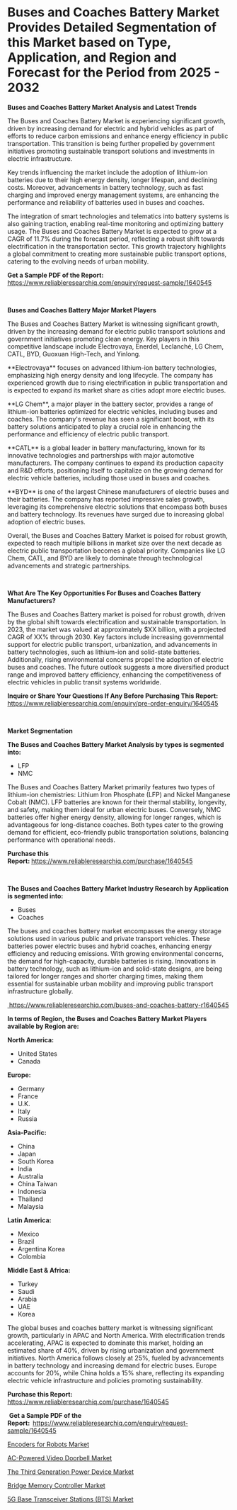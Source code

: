 <p><h1>Buses and Coaches Battery Market Provides Detailed Segmentation of this Market based on Type, Application, and Region and Forecast for the Period from 2025 - 2032</h1></p><p><strong>Buses and Coaches Battery Market Analysis and Latest Trends</strong></p>
<p><p>The Buses and Coaches Battery Market is experiencing significant growth, driven by increasing demand for electric and hybrid vehicles as part of efforts to reduce carbon emissions and enhance energy efficiency in public transportation. This transition is being further propelled by government initiatives promoting sustainable transport solutions and investments in electric infrastructure.</p><p>Key trends influencing the market include the adoption of lithium-ion batteries due to their high energy density, longer lifespan, and declining costs. Moreover, advancements in battery technology, such as fast charging and improved energy management systems, are enhancing the performance and reliability of batteries used in buses and coaches.</p><p>The integration of smart technologies and telematics into battery systems is also gaining traction, enabling real-time monitoring and optimizing battery usage. The Buses and Coaches Battery Market is expected to grow at a CAGR of 11.7% during the forecast period, reflecting a robust shift towards electrification in the transportation sector. This growth trajectory highlights a global commitment to creating more sustainable public transport options, catering to the evolving needs of urban mobility.</p></p>
<p><strong>Get a Sample PDF of the Report:&nbsp;</strong> <a href="https://www.reliableresearchiq.com/enquiry/request-sample/1640545?utm_campaign=1088&utm_medium=2&utm_source=Github&utm_content=ia&utm_term=05032025&utm_id=buses-and-coaches-battery">https://www.reliableresearchiq.com/enquiry/request-sample/1640545</a></p>
<p>&nbsp;</p>
<p><strong>Buses and Coaches Battery Major Market Players</strong></p>
<p><p>The Buses and Coaches Battery Market is witnessing significant growth, driven by the increasing demand for electric public transport solutions and government initiatives promoting clean energy. Key players in this competitive landscape include Electrovaya, Enerdel, Leclanché, LG Chem, CATL, BYD, Guoxuan High-Tech, and Yinlong.</p><p>**Electrovaya** focuses on advanced lithium-ion battery technologies, emphasizing high energy density and long lifecycle. The company has experienced growth due to rising electrification in public transportation and is expected to expand its market share as cities adopt more electric buses.</p><p>**LG Chem**, a major player in the battery sector, provides a range of lithium-ion batteries optimized for electric vehicles, including buses and coaches. The company's revenue has seen a significant boost, with its battery solutions anticipated to play a crucial role in enhancing the performance and efficiency of electric public transport.</p><p>**CATL** is a global leader in battery manufacturing, known for its innovative technologies and partnerships with major automotive manufacturers. The company continues to expand its production capacity and R&D efforts, positioning itself to capitalize on the growing demand for electric vehicle batteries, including those used in buses and coaches.</p><p>**BYD** is one of the largest Chinese manufacturers of electric buses and their batteries. The company has reported impressive sales growth, leveraging its comprehensive electric solutions that encompass both buses and battery technology. Its revenues have surged due to increasing global adoption of electric buses.</p><p>Overall, the Buses and Coaches Battery Market is poised for robust growth, expected to reach multiple billions in market size over the next decade as electric public transportation becomes a global priority. Companies like LG Chem, CATL, and BYD are likely to dominate through technological advancements and strategic partnerships.</p></p>
<p>&nbsp;</p>
<p><strong>What Are The Key Opportunities For Buses and Coaches Battery Manufacturers?</strong></p>
<p><p>The Buses and Coaches Battery market is poised for robust growth, driven by the global shift towards electrification and sustainable transportation. In 2023, the market was valued at approximately $XX billion, with a projected CAGR of XX% through 2030. Key factors include increasing governmental support for electric public transport, urbanization, and advancements in battery technologies, such as lithium-ion and solid-state batteries. Additionally, rising environmental concerns propel the adoption of electric buses and coaches. The future outlook suggests a more diversified product range and improved battery efficiency, enhancing the competitiveness of electric vehicles in public transit systems worldwide.</p></p>
<p><strong>Inquire or Share Your Questions If Any Before Purchasing This Report:</strong> <a href="https://www.reliableresearchiq.com/enquiry/pre-order-enquiry/1640545?utm_campaign=1088&utm_medium=2&utm_source=Github&utm_content=ia&utm_term=05032025&utm_id=buses-and-coaches-battery">https://www.reliableresearchiq.com/enquiry/pre-order-enquiry/1640545</a></p>
<p>&nbsp;</p>
<p><strong>Market Segmentation</strong></p>
<p><strong>The Buses and Coaches Battery Market Analysis by types is segmented into:</strong></p>
<p><ul><li>LFP</li><li>NMC</li></ul></p>
<p><p>The Buses and Coaches Battery Market primarily features two types of lithium-ion chemistries: Lithium Iron Phosphate (LFP) and Nickel Manganese Cobalt (NMC). LFP batteries are known for their thermal stability, longevity, and safety, making them ideal for urban electric buses. Conversely, NMC batteries offer higher energy density, allowing for longer ranges, which is advantageous for long-distance coaches. Both types cater to the growing demand for efficient, eco-friendly public transportation solutions, balancing performance with operational needs.</p></p>
<p><strong>Purchase this Report:&nbsp;</strong><a href="https://www.reliableresearchiq.com/purchase/1640545?utm_campaign=1088&utm_medium=2&utm_source=Github&utm_content=ia&utm_term=05032025&utm_id=buses-and-coaches-battery">https://www.reliableresearchiq.com/purchase/1640545</a></p>
<p>&nbsp;</p>
<p><strong>The Buses and Coaches Battery Market Industry Research by Application is segmented into:</strong></p>
<p><ul><li>Buses</li><li>Coaches</li></ul></p>
<p><p>The buses and coaches battery market encompasses the energy storage solutions used in various public and private transport vehicles. These batteries power electric buses and hybrid coaches, enhancing energy efficiency and reducing emissions. With growing environmental concerns, the demand for high-capacity, durable batteries is rising. Innovations in battery technology, such as lithium-ion and solid-state designs, are being tailored for longer ranges and shorter charging times, making them essential for sustainable urban mobility and improving public transport infrastructure globally.</p></p>
<p><a href="https://www.reliableresearchiq.com/buses-and-coaches-battery-r1640545?utm_campaign=1088&utm_medium=2&utm_source=Github&utm_content=ia&utm_term=05032025&utm_id=buses-and-coaches-battery">&nbsp;https://www.reliableresearchiq.com/buses-and-coaches-battery-r1640545</a></p>
<p><strong>In terms of Region, the Buses and Coaches Battery Market Players available by Region are:</strong></p>
<p>
    <p> <strong> North America: </strong>
        <ul>
            <li>United States</li>
            <li>Canada</li>
        </ul>
        </p> 
    <p> <strong> Europe: </strong>
        <ul>
            <li>Germany</li>
            <li>France</li>
            <li>U.K.</li>
            <li>Italy</li>
            <li>Russia</li>
        </ul>
        </p> 
    <p> <strong> Asia-Pacific: </strong>
        <ul>
            <li>China</li>
            <li>Japan</li>
            <li>South Korea</li>
            <li>India</li>
            <li>Australia</li>
            <li>China Taiwan</li>
            <li>Indonesia</li>
            <li>Thailand</li>
            <li>Malaysia</li>
        </ul>
        </p> 
    <p> <strong> Latin America: </strong>
        <ul>
            <li>Mexico</li>
            <li>Brazil</li>
            <li>Argentina Korea</li>
            <li>Colombia</li>
        </ul>
        </p> 
    <p> <strong> Middle East & Africa: </strong>
        <ul>
            <li>Turkey</li>
            <li>Saudi</li>
            <li>Arabia</li>
            <li>UAE</li>
            <li>Korea</li>
        </ul>
    </p>
    </p>
<p><p>The global buses and coaches battery market is witnessing significant growth, particularly in APAC and North America. With electrification trends accelerating, APAC is expected to dominate this market, holding an estimated share of 40%, driven by rising urbanization and government initiatives. North America follows closely at 25%, fueled by advancements in battery technology and increasing demand for electric buses. Europe accounts for 20%, while China holds a 15% share, reflecting its expanding electric vehicle infrastructure and policies promoting sustainability.</p></p>
<p><strong>Purchase this Report: </strong><a href="https://www.reliableresearchiq.com/purchase/1640545?utm_campaign=1088&utm_medium=2&utm_source=Github&utm_content=ia&utm_term=05032025&utm_id=buses-and-coaches-battery">https://www.reliableresearchiq.com/purchase/1640545</a></p>
<p>&nbsp;<strong>Get a Sample PDF of the Report:&nbsp;&nbsp;</strong><a href="https://www.reliableresearchiq.com/enquiry/request-sample/1640545?utm_campaign=1088&utm_medium=2&utm_source=Github&utm_content=ia&utm_term=05032025&utm_id=buses-and-coaches-battery">https://www.reliableresearchiq.com/enquiry/request-sample/1640545</a></p>
<p><strong></strong></p>
<p><p><a href="https://github.com/knipsfilip8f/Market-Research-Report-List-1/blob/main/encoders-for-robots-market.md?utm_campaign=1088&utm_medium=2&utm_source=Github&utm_content=ia&utm_term=05032025&utm_id=buses-and-coaches-battery">Encoders for Robots Market</a></p><p><a href="https://github.com/azetehhasle/Market-Research-Report-List-1/blob/main/ac-powered-video-doorbell-market.md?utm_campaign=1088&utm_medium=2&utm_source=Github&utm_content=ia&utm_term=05032025&utm_id=buses-and-coaches-battery">AC-Powered Video Doorbell Market</a></p><p><a href="https://github.com/bilkbitsch/Market-Research-Report-List-1/blob/main/the-third-generation-power-device-market.md?utm_campaign=1088&utm_medium=2&utm_source=Github&utm_content=ia&utm_term=05032025&utm_id=buses-and-coaches-battery">The Third Generation Power Device Market</a></p><p><a href="https://github.com/hacklmenckg6/Market-Research-Report-List-1/blob/main/bridge-memory-controller-market.md?utm_campaign=1088&utm_medium=2&utm_source=Github&utm_content=ia&utm_term=05032025&utm_id=buses-and-coaches-battery">Bridge Memory Controller Market</a></p><p><a href="https://github.com/hirtzhulstsq/Market-Research-Report-List-1/blob/main/5g-base-transceiver-stations-bts-market.md?utm_campaign=1088&utm_medium=2&utm_source=Github&utm_content=ia&utm_term=05032025&utm_id=buses-and-coaches-battery">5G Base Transceiver Stations (BTS) Market</a></p></p>